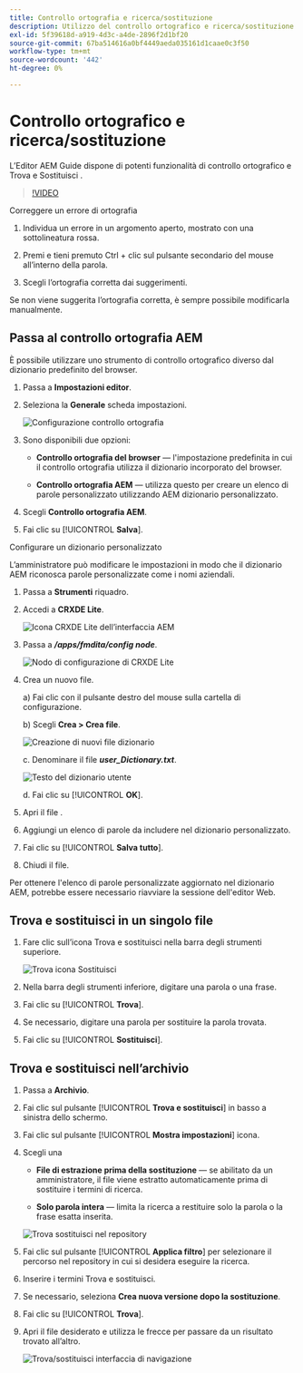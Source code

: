 ```yaml
---
title: Controllo ortografia e ricerca/sostituzione
description: Utilizzo del controllo ortografico e ricerca/sostituzione nelle guide AEM
exl-id: 5f39618d-a919-4d3c-a4de-2896f2d1bf20
source-git-commit: 67ba514616a0bf4449aeda035161d1caae0c3f50
workflow-type: tm+mt
source-wordcount: '442'
ht-degree: 0%

---
```


# Controllo ortografico e ricerca/sostituzione

L’Editor AEM Guide dispone di potenti funzionalità di controllo ortografico e Trova e Sostituisci .

>[!VIDEO](https://video.tv.adobe.com/v/342768?quality=12&learn=on)

Correggere un errore di ortografia

1. Individua un errore in un argomento aperto, mostrato con una sottolineatura rossa.

1. Premi e tieni premuto Ctrl + clic sul pulsante secondario del mouse all’interno della parola.

1. Scegli l’ortografia corretta dai suggerimenti.

Se non viene suggerita l’ortografia corretta, è sempre possibile modificarla manualmente.

## Passa al controllo ortografia AEM

È possibile utilizzare uno strumento di controllo ortografico diverso dal dizionario predefinito del browser.

1. Passa a **Impostazioni editor**.

1. Seleziona la **Generale** scheda impostazioni.

   ![Configurazione controllo ortografia](images/lesson-11/configure-dictionary.png)

1. Sono disponibili due opzioni:

   - **Controllo ortografia del browser** — l&#39;impostazione predefinita in cui il controllo ortografia utilizza il dizionario incorporato del browser.

   - **Controllo ortografia AEM** — utilizza questo per creare un elenco di parole personalizzato utilizzando AEM dizionario personalizzato.

1. Scegli **Controllo ortografia AEM**.

1. Fai clic su [!UICONTROL **Salva**].

Configurare un dizionario personalizzato

L’amministratore può modificare le impostazioni in modo che il dizionario AEM riconosca parole personalizzate come i nomi aziendali.

1. Passa a **Strumenti** riquadro.

1. Accedi a **CRXDE Lite**.

   ![Icona CRXDE Lite dell’interfaccia AEM](images/lesson-11/crxde-lite.png)

1. Passa a **_/apps/fmdita/config node_**.

   ![Nodo di configurazione di CRXDE Lite](images/lesson-11/config-node.png)

1. Crea un nuovo file.

   a) Fai clic con il pulsante destro del mouse sulla cartella di configurazione.

   b) Scegli **Crea > Crea file**.

   ![Creazione di nuovi file dizionario](images/lesson-11/new-dictionary-file.png)

   c. Denominare il file _**user_Dictionary.txt**_.

   ![Testo del dizionario utente](images/lesson-11/user-dictionary.png)

   d. Fai clic su [!UICONTROL **OK**].

1. Apri il file .

1. Aggiungi un elenco di parole da includere nel dizionario personalizzato.

1. Fai clic su [!UICONTROL **Salva tutto**].

1. Chiudi il file.

Per ottenere l&#39;elenco di parole personalizzate aggiornato nel dizionario AEM, potrebbe essere necessario riavviare la sessione dell&#39;editor Web.

## Trova e sostituisci in un singolo file

1. Fare clic sull’icona Trova e sostituisci nella barra degli strumenti superiore.

   ![Trova icona Sostituisci](images/lesson-11/find-replace-icon.png)

1. Nella barra degli strumenti inferiore, digitare una parola o una frase.

1. Fai clic su [!UICONTROL **Trova**].

1. Se necessario, digitare una parola per sostituire la parola trovata.

1. Fai clic su [!UICONTROL **Sostituisci**].

## Trova e sostituisci nell’archivio

1. Passa a **Archivio**.

1. Fai clic sul pulsante [!UICONTROL **Trova e sostituisci**] in basso a sinistra dello schermo.

1. Fai clic sul pulsante [!UICONTROL **Mostra impostazioni**] icona.

1. Scegli una

   - **File di estrazione prima della sostituzione** — se abilitato da un amministratore, il file viene estratto automaticamente prima di sostituire i termini di ricerca.

   - **Solo parola intera** — limita la ricerca a restituire solo la parola o la frase esatta inserita.

   ![Trova sostituisci nel repository](images/lesson-11/repository-find-replace.png)

1. Fai clic sul pulsante [!UICONTROL **Applica filtro**] per selezionare il percorso nel repository in cui si desidera eseguire la ricerca.

1. Inserire i termini Trova e sostituisci.

1. Se necessario, seleziona **Crea nuova versione dopo la sostituzione**.

1. Fai clic su [!UICONTROL **Trova**].

1. Apri il file desiderato e utilizza le frecce per passare da un risultato trovato all’altro.

   ![Trova/sostituisci interfaccia di navigazione](images/lesson-11/find-replace-navigation.png)
